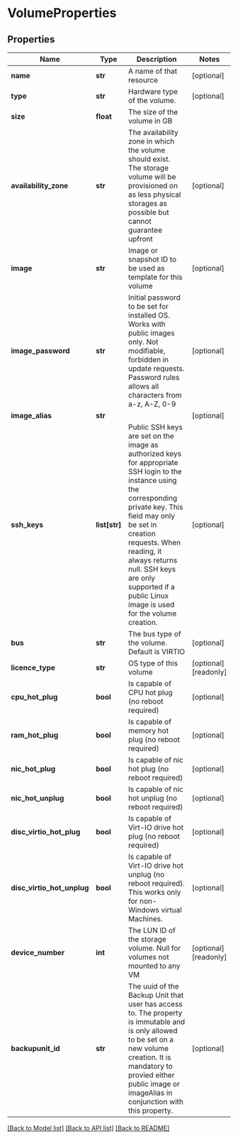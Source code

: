 # VolumeProperties

## Properties
Name | Type | Description | Notes
------------ | ------------- | ------------- | -------------
**name** | **str** | A name of that resource | [optional] 
**type** | **str** | Hardware type of the volume. | [optional] 
**size** | **float** | The size of the volume in GB | 
**availability_zone** | **str** | The availability zone in which the volume should exist. The storage volume will be provisioned on as less physical storages as possible but cannot guarantee upfront | [optional] 
**image** | **str** | Image or snapshot ID to be used as template for this volume | [optional] 
**image_password** | **str** | Initial password to be set for installed OS. Works with public images only. Not modifiable, forbidden in update requests. Password rules allows all characters from a-z, A-Z, 0-9 | [optional] 
**image_alias** | **str** |  | [optional] 
**ssh_keys** | **list[str]** | Public SSH keys are set on the image as authorized keys for appropriate SSH login to the instance using the corresponding private key. This field may only be set in creation requests. When reading, it always returns null. SSH keys are only supported if a public Linux image is used for the volume creation. | [optional] 
**bus** | **str** | The bus type of the volume. Default is VIRTIO | [optional] 
**licence_type** | **str** | OS type of this volume | [optional] [readonly] 
**cpu_hot_plug** | **bool** | Is capable of CPU hot plug (no reboot required) | [optional] 
**ram_hot_plug** | **bool** | Is capable of memory hot plug (no reboot required) | [optional] 
**nic_hot_plug** | **bool** | Is capable of nic hot plug (no reboot required) | [optional] 
**nic_hot_unplug** | **bool** | Is capable of nic hot unplug (no reboot required) | [optional] 
**disc_virtio_hot_plug** | **bool** | Is capable of Virt-IO drive hot plug (no reboot required) | [optional] 
**disc_virtio_hot_unplug** | **bool** | Is capable of Virt-IO drive hot unplug (no reboot required). This works only for non-Windows virtual Machines. | [optional] 
**device_number** | **int** | The LUN ID of the storage volume. Null for volumes not mounted to any VM | [optional] [readonly] 
**backupunit_id** | **str** | The uuid of the Backup Unit that user has access to. The property is immutable and is only allowed to be set on a new volume creation. It is mandatory to provied either public image or imageAlias in conjunction with this property. | [optional] 

[[Back to Model list]](../README.md#documentation-for-models) [[Back to API list]](../README.md#documentation-for-api-endpoints) [[Back to README]](../README.md)


